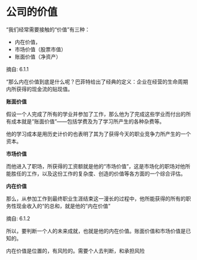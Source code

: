 # 公司的价值

“我们经常需要接触的“价值”有三种：

- 内在价值，
- 市场价值（股票市值）
- 账面价值（净资产）

摘自: 6.1.1



“那么内在价值到底是什么呢？巴菲特给出了经典的定义：企业在经营的生命周期内所获得的现金流的贴现值。

**账面价值**

假设一个人完成了所有的学业并参加了工作，那么他为了完成这些学业而付出的所有成本就是”账面价值”——包括学费及为了学习所产生的各种杂费等。

他的学习成本是用历史计价的也表明了其为了获得今天的职业竞争力所产生的一个资本。

**市场价值**

而他进入了职场，所获得的工资额就是他的“市场价值”，这是市场化的职场对他所能胜任的工作，以及这份工作的复杂度、创造的价值等各方面的一个综合评估。



**内在价值**

那么，从参加工作到最终职业生涯结束这一漫长的过程中，他所能获得的所有的职务性现金收入的“的总和，就是他的”内在价值” 

摘自: 6.1.2



所以，要判断一个人的未来成就，也就是他的内在价值。账面价值和市场价值是已知的。

内在价值是位置的，有风险的。需要个人去判断，和承担风险